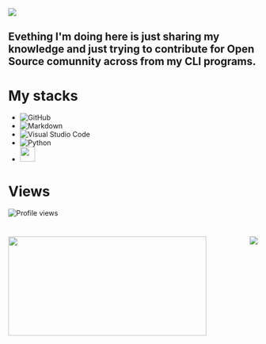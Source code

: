 <img src="https://raw.githubusercontent.com/gist/leone-sh/6e3b16412a536a9f5dbe24a064f293a5/raw/02213dd2fa75f5481e708fc2c490207c8959592a/cut-linux.svg">

## Evething I'm doing here is just sharing my knowledge and just trying to contribute for Open Source comunnity across from my CLI programs.


# My stacks

- ![GitHub](https://img.shields.io/badge/-GitHub-05122A?style=flat&logo=github)&nbsp;
- ![Markdown](https://img.shields.io/badge/-Markdown-05122A?style=flat&logo=markdown)&nbsp;
- ![Visual Studio Code](https://img.shields.io/badge/-Visual%20Studio%20Code-05122A?style=flat&logo=visual-studio-code&logoColor=007ACC)&nbsp;
- ![Python](https://img.shields.io/badge/-Python3-05122A?style=flat&logo=python)&nbsp;
- <img src="https://img.icons8.com/color/512/bash.png" width="30" height="30">

# Views
<p align="left"> <img src="https://komarev.com/ghpvc/?username=leone-sh&color=yellow" alt="Profile views" /> </p>

#




<img width="400" height="200" align="left" src="https://github-readme-stats.vercel.app/api?username=leone-sh&show_icons=true&theme=tokyonight">

<img align="right" src="https://github-readme-stats.vercel.app/api/top-langs/?username=leone-sh&layout=compact&theme=tokyonight">
